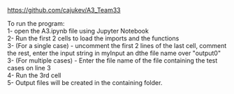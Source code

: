 https://github.com/cajukev/A3_Team33

To run the program:<br>
1- open the A3.ipynb file using Jupyter Notebook<br>
2- Run the first 2 cells to load the imports and the functions<br>
3- (For a single case) - uncomment the first 2 lines of the last cell, comment the rest, enter the input string in myInput an dthe file name over "output0"<br>
3- (For multiple cases) - Enter the file name of the file containing the test cases on line 3<br>
4- Run the 3rd cell<br>
5- Output files will be created in the containing folder.
